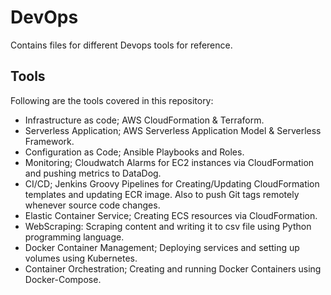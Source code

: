 # DevOps
Contains files for different Devops tools for reference.


## Tools

Following are the tools covered in this repository:
- Infrastructure as code; AWS CloudFormation & Terraform.
- Serverless Application; AWS Serverless Application Model & Serverless Framework.
- Configuration as Code; Ansible Playbooks and Roles.
- Monitoring; Cloudwatch Alarms for EC2 instances via CloudFormation and pushing metrics to DataDog.
- CI/CD; Jenkins Groovy Pipelines for Creating/Updating CloudFormation templates and updating ECR image. Also to push Git tags remotely whenever source code changes.
- Elastic Container Service; Creating ECS resources via CloudFormation.
- WebScraping: Scraping content and writing it to csv file using Python programming language.
- Docker Container Management; Deploying services and setting up volumes using Kubernetes.
- Container Orchestration; Creating and running Docker Containers using Docker-Compose.




